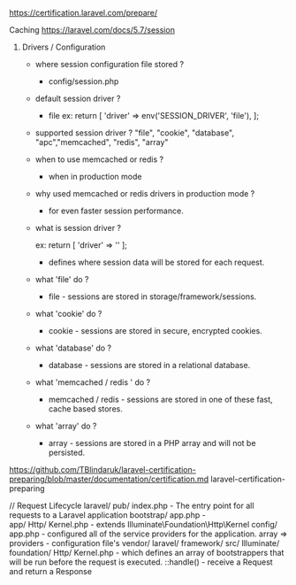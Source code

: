https://certification.laravel.com/prepare/

Caching https://laravel.com/docs/5.7/session
1.  Drivers / Configuration

	- where session configuration file stored ?
	 	* config/session.php
	- default session driver ? 
	 	* file 
	 	ex: 
	 	return [
	 	    'driver' => env('SESSION_DRIVER', 'file'),
	 	];
	- supported session driver ? 
		"file", "cookie", "database", "apc","memcached", "redis", "array"     

	- when to use memcached or redis ? 
		* when in production mode

	- why used memcached or redis drivers in production mode ? 
		*  for even faster session performance.

	- what is session driver ?

		ex: 
			return [
	 	    	'driver' => '' 
	 	    ];	

	 	* defines where session data will be stored for each request.    

	- what 'file' do ?
		* file - sessions are stored in storage/framework/sessions.

	- what 'cookie' do ?
		* cookie - sessions are stored in secure, encrypted cookies.

	- what 'database' do ?
		* database - sessions are stored in a relational database.

	- what 'memcached / redis ' do ?
		* memcached / redis - sessions are stored in one of these fast, cache based stores.

	- what 'array' do ?
		* array - sessions are stored in a PHP array and will not be persisted.

https://github.com/TBlindaruk/laravel-certification-preparing/blob/master/documentation/certification.md
laravel-certification-preparing

// Request Lifecycle
laravel/
	pub/
		index.php - The entry point for all requests to a Laravel application
		bootstrap/
			app.php - 	
		app/
			Http/
				Kernel.php - extends Illuminate\Foundation\Http\Kernel
		config/
			app.php - configured all of the service providers for the application.
					array => providers - configuration file's
		vendor/
			laravel/
				framework/
					src/
						Illuminate/
							foundation/
								Http/
									Kernel.php - which defines an array of bootstrappers that will be run before the request is executed. 
												::handle() -  receive a Request and return a Response 


